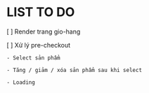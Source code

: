# LIST TO DO

[ ] Render trang gio-hang

[ ] Xử lý pre-checkout

    - Select sản phẩm

    - Tăng / giảm / xóa sản phẩm sau khi select

    - Loading